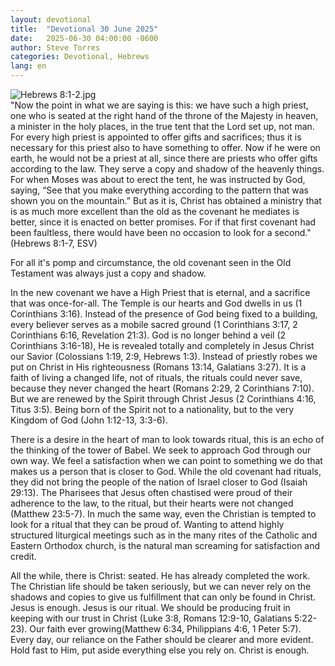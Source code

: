 ```yaml
---
layout: devotional
title:  "Devotional 30 June 2025"
date:   2025-06-30 04:00:00 -0600
author: Steve Torres
categories: Devotional, Hebrews
lang: en
---
```

<img src="https://sitemedia.esteeb.com/file/esteebcomsitemedia/devotional_images/Hebrews/Heb-8_1-2.jpg?raw=true" alt="Hebrews 8:1-2.jpg" style="max-width: 100%; height: auto;">

<div class="scripture">
   "Now the point in what we are saying is this: we have such a high priest, one who is seated at the right hand of the throne of the Majesty in heaven, a minister in the holy places, in the true tent that the Lord set up, not man. For every high priest is appointed to offer gifts and sacrifices; thus it is necessary for this priest also to have something to offer. Now if he were on earth, he would not be a priest at all, since there are priests who offer gifts according to the law. They serve a copy and shadow of the heavenly things. For when Moses was about to erect the tent, he was instructed by God, saying, “See that you make everything according to the pattern that was shown you on the mountain.” But as it is, Christ has obtained a ministry that is as much more excellent than the old as the covenant he mediates is better, since it is enacted on better promises. For if that first covenant had been faultless, there would have been no occasion to look for a second."  (Hebrews 8:1-7, ESV)
</div>

For all it's pomp and circumstance, the old covenant seen in the Old Testament was always just a copy and shadow. 

In the new covenant we have a High Priest that is eternal, and a sacrifice that was once-for-all. The Temple is our hearts and God dwells in us (1 Corinthians 3:16). Instead of the presence of God being fixed to a building, every believer serves as a mobile sacred ground (1 Corinthians 3:17, 2 Corinthians 6:16, Revelation 21:3). God is no longer behind a veil (2 Corinthians 3:16-18), He is revealed totally and completely in Jesus Christ our Savior (Colossians 1:19, 2:9, Hebrews 1:3). Instead of priestly robes we put on Christ in His righteousness (Romans 13:14, Galatians 3:27). It is a faith of living a changed life, not of rituals, the rituals could never save, because they never changed the heart (Romans 2:29, 2 Corinthians 7:10). But we are renewed by the Spirit through Christ Jesus (2 Corinthians 4:16, Titus 3:5). Being born of the Spirit not to a nationality, but to the very Kingdom of God (John 1:12-13, 3:3-6). 

There is a desire in the heart of man to look towards ritual, this is an echo of the thinking of the tower of Babel. We seek to approach God through our own way. We feel a satisfaction when we can point to something we do that makes us a person that is closer to God. While the old covenant had rituals, they did not bring the people of the nation of Israel closer to God (Isaiah 29:13). The Pharisees that Jesus often chastised were proud of their adherence to the law, to the ritual, but their hearts were not changed (Matthew 23:5-7). In much the same way, even the Christian is tempted to look for a ritual that they can be proud of. Wanting to attend highly structured liturgical meetings such as in the many rites of the Catholic and Eastern Orthodox church, is the natural man screaming for satisfaction and credit. 

All the while, there is Christ: seated. He has already completed the work. The Christian life should be taken seriously, but we can never rely on the shadows and copies to give us fulfillment that can only be found in Christ. Jesus is enough. Jesus is our ritual. We should be producing fruit in keeping with our trust in Christ (Luke 3:8, Romans 12:9-10, Galatians 5:22-23). Our faith ever growing(Matthew 6:34, Philippians 4:6, 1 Peter 5:7). Every day, our reliance on the Father should be clearer and more evident. Hold fast to Him, put aside everything else you rely on. Christ is enough.
